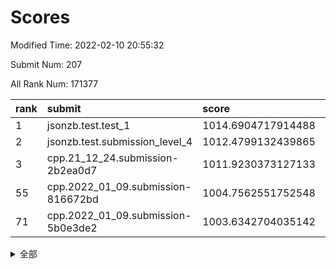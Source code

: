 # Scores

Modified Time: 2022-02-10 20:55:32

Submit Num: 207

All Rank Num: 171377

| rank |               submit               |       score        |       sigma        | pk_num |
| :--- | :--------------------------------- | :----------------- | :----------------- | :----- |
| 1    | jsonzb.test.test_1                 | 1014.6904717914488 | 0.8567795640506641 | 3311   |
| 2    | jsonzb.test.submission_level_4     | 1012.4799132439865 | 0.8034728909206214 | 3311   |
| 3    | cpp.21_12_24.submission-2b2ea0d7   | 1011.9230373127133 | 0.8151066472041644 | 3312   |
| 55   | cpp.2022_01_09.submission-816672bd | 1004.7562551752548 | 0.7251229784000098 | 3309   |
| 71   | cpp.2022_01_09.submission-5b0e3de2 | 1003.6342704035142 | 0.7277806395209521 | 3309   |


<details>
<summary>全部</summary>

| rank |                 submit                 |       score        |       sigma        | pk_num |
| :--- | :------------------------------------- | :----------------- | :----------------- | :----- |
| 1    | jsonzb.test.test_1                     | 1014.6904717914488 | 0.8567795640506641 | 3311   |
| 2    | jsonzb.test.submission_level_4         | 1012.4799132439865 | 0.8034728909206214 | 3311   |
| 3    | cpp.21_12_24.submission-2b2ea0d7       | 1011.9230373127133 | 0.8151066472041644 | 3312   |
| 4    | gobigger.level_3.submission_level_3_10 | 1011.3100335336909 | 0.7731357908862103 | 3314   |
| 5    | gobigger.level_3.submission_level_3_43 | 1011.280411661372  | 0.7878692552036219 | 3313   |
| 6    | gobigger.level_3.submission_level_3_4  | 1011.239666930577  | 0.7509627882735309 | 3304   |
| 7    | gobigger.level_3.submission_level_3_42 | 1011.2325634022325 | 0.7518244143475806 | 3313   |
| 8    | gobigger.level_3.submission_level_3_1  | 1011.2282241490097 | 0.7914403532164908 | 3314   |
| 9    | gobigger.level_3.submission_level_3_31 | 1011.1950608678479 | 0.7641719039292731 | 3313   |
| 10   | gobigger.level_3.submission_level_3_48 | 1011.178931907658  | 0.7854658286825659 | 3310   |
| 11   | gobigger.level_3.submission_level_3_8  | 1011.1007530609868 | 0.7651045276411219 | 3313   |
| 12   | gobigger.level_3.submission_level_3_34 | 1011.0741834933473 | 0.7368061558277423 | 3316   |
| 13   | gobigger.level_3.submission_level_3_28 | 1011.0477234865995 | 0.7839634198174866 | 3311   |
| 14   | gobigger.level_3.submission_level_3_46 | 1010.9027950700896 | 0.7855483250492453 | 3309   |
| 15   | gobigger.level_3.submission_level_3_22 | 1010.6886324865341 | 0.7474410905508422 | 3309   |
| 16   | gobigger.level_3.submission_level_3_23 | 1010.5205846238244 | 0.7736179205172332 | 3310   |
| 17   | gobigger.level_3.submission_level_3_41 | 1010.4163496575624 | 0.7487972146614411 | 3313   |
| 18   | gobigger.level_3.submission_level_3_26 | 1010.3800386164714 | 0.7574398454304833 | 3312   |
| 19   | gobigger.level_3.submission_level_3_6  | 1010.3725123644567 | 0.7643061187973521 | 3320   |
| 20   | gobigger.level_3.submission_level_3_36 | 1010.3296571557868 | 0.7693572277115068 | 3314   |
| 21   | gobigger.level_3.submission_level_3_5  | 1010.1958858796017 | 0.7749079888642163 | 3313   |
| 22   | gobigger.level_3.submission_level_3_20 | 1010.1870832094761 | 0.7468497427283873 | 3309   |
| 23   | gobigger.level_3.submission_level_3_9  | 1010.1732737866927 | 0.7535399825530766 | 3311   |
| 24   | gobigger.level_3.submission_level_3_27 | 1010.1433294495621 | 0.7608062375338589 | 3313   |
| 25   | gobigger.level_3.submission_level_3_45 | 1010.0917379624743 | 0.7708320805450497 | 3317   |
| 26   | gobigger.level_3.submission_level_3_13 | 1010.087217489833  | 0.776038132907118  | 3313   |
| 27   | gobigger.level_3.submission_level_3_12 | 1010.009530384197  | 0.7591061861279081 | 3311   |
| 28   | gobigger.level_3.submission_level_3_0  | 1009.9334447018588 | 0.7661162847990173 | 3308   |
| 29   | gobigger.level_3.submission_level_3_19 | 1009.9106933518417 | 0.7706642523196106 | 3314   |
| 30   | gobigger.level_3.submission_level_3_7  | 1009.8745249972495 | 0.7659650266715217 | 3314   |
| 31   | gobigger.level_3.submission_level_3_30 | 1009.8739272643915 | 0.7558970372802429 | 3306   |
| 32   | gobigger.level_3.submission_level_3_49 | 1009.8270735172256 | 0.7604346688186187 | 3312   |
| 33   | gobigger.level_3.submission_level_3_39 | 1009.6958906296056 | 0.7571456607043529 | 3311   |
| 34   | gobigger.level_3.submission_level_3_11 | 1009.5887473175903 | 0.7703164995393239 | 3312   |
| 35   | gobigger.level_3.submission_level_3_2  | 1009.5456098909696 | 0.7414018875539885 | 3315   |
| 36   | gobigger.level_3.submission_level_3_37 | 1009.5202337816947 | 0.7559823813748873 | 3309   |
| 37   | gobigger.level_3.submission_level_3_44 | 1009.4763099681281 | 0.7434682661937639 | 3311   |
| 38   | gobigger.level_3.submission_level_3_40 | 1009.4480200748297 | 0.7567871626832303 | 3313   |
| 39   | gobigger.level_3.submission_level_3_17 | 1009.3428756181884 | 0.7512669706842485 | 3310   |
| 40   | gobigger.level_3.submission_level_3_14 | 1009.3221284839847 | 0.7380707411176768 | 3310   |
| 41   | gobigger.level_3.submission_level_3_29 | 1009.2982749628771 | 0.7496371813200153 | 3311   |
| 42   | gobigger.level_3.submission_level_3_16 | 1009.0858060428649 | 0.7518794575244185 | 3308   |
| 43   | gobigger.level_3.submission_level_3_47 | 1009.0572550759746 | 0.7547610692168174 | 3312   |
| 44   | gobigger.level_3.submission_level_3_38 | 1008.968467754189  | 0.7398560904306043 | 3311   |
| 45   | gobigger.level_3.submission_level_3_32 | 1008.7874443873826 | 0.7547801676337692 | 3313   |
| 46   | gobigger.level_3.submission_level_3_25 | 1008.7238908859055 | 0.7456895717110248 | 3309   |
| 47   | gobigger.level_3.submission_level_3_21 | 1008.6979291658545 | 0.7449402461113569 | 3306   |
| 48   | gobigger.level_3.submission_level_3_33 | 1008.6810969576553 | 0.7416551046623829 | 3310   |
| 49   | gobigger.level_3.submission_level_3_15 | 1008.6441241093388 | 0.7615024359434117 | 3310   |
| 50   | gobigger.level_3.submission_level_3_35 | 1008.5205295745066 | 0.7586276213727812 | 3306   |
| 51   | gobigger.level_3.submission_level_3_24 | 1008.5136775530236 | 0.7156966859911166 | 3314   |
| 52   | gobigger.level_3.submission_level_3_3  | 1008.3678103041259 | 0.7532842991184974 | 3315   |
| 53   | gobigger.level_3.submission_level_3_18 | 1008.2765904458189 | 0.7466775779297559 | 3312   |
| 54   | gobigger.level_1.submission_level_1_21 | 1004.8700429635081 | 0.7284102654617559 | 3313   |
| 55   | cpp.2022_01_09.submission-816672bd     | 1004.7562551752548 | 0.7251229784000098 | 3309   |
| 56   | gobigger.level_1.submission_level_1_34 | 1004.5589174489859 | 0.7291341603980195 | 3309   |
| 57   | gobigger.level_1.submission_level_1_13 | 1004.4200439790826 | 0.7146841406463001 | 3312   |
| 58   | gobigger.level_1.submission_level_1_31 | 1004.3369068004752 | 0.718687709309233  | 3311   |
| 59   | gobigger.level_1.submission_level_1_11 | 1004.3169548433394 | 0.7308100404692612 | 3309   |
| 60   | gobigger.level_1.submission_level_1_20 | 1004.2807379936016 | 0.727123207686988  | 3321   |
| 61   | gobigger.level_1.submission_level_1_33 | 1004.273023155817  | 0.7189202238774532 | 3316   |
| 62   | gobigger.level_1.submission_level_1_8  | 1003.9289962271248 | 0.7200237721352593 | 3313   |
| 63   | gobigger.level_1.submission_level_1_39 | 1003.9104582512892 | 0.7181641598270705 | 3310   |
| 64   | gobigger.level_1.submission_level_1_35 | 1003.90291045278   | 0.7205255056048286 | 3315   |
| 65   | gobigger.level_1.submission_level_1_15 | 1003.8545291247881 | 0.7236868970234039 | 3311   |
| 66   | gobigger.level_1.submission_level_1_4  | 1003.8477076886453 | 0.7333928031507688 | 3311   |
| 67   | gobigger.level_1.submission_level_1_5  | 1003.7654244891005 | 0.7281309163813268 | 3309   |
| 68   | gobigger.level_1.submission_level_1_17 | 1003.7185038063934 | 0.719595897114125  | 3310   |
| 69   | gobigger.level_1.submission_level_1_6  | 1003.7119821601424 | 0.7099714062119287 | 3312   |
| 70   | gobigger.level_1.submission_level_1_29 | 1003.6882495474689 | 0.7199365788249195 | 3313   |
| 71   | cpp.2022_01_09.submission-5b0e3de2     | 1003.6342704035142 | 0.7277806395209521 | 3309   |
| 72   | gobigger.level_1.submission_level_1_28 | 1003.5753530082657 | 0.7261156684590552 | 3310   |
| 73   | gobigger.level_1.submission_level_1_0  | 1003.5158718302926 | 0.7231211939098019 | 3313   |
| 74   | gobigger.level_1.submission_level_1_10 | 1003.5139716124427 | 0.7156811830276507 | 3315   |
| 75   | gobigger.level_1.submission_level_1_48 | 1003.4937910156326 | 0.7141465921811582 | 3311   |
| 76   | gobigger.level_1.submission_level_1_16 | 1003.4722044856833 | 0.7161261564456289 | 3314   |
| 77   | gobigger.level_1.submission_level_1_46 | 1003.4593930732223 | 0.7099103613745144 | 3314   |
| 78   | gobigger.level_1.submission_level_1_22 | 1003.4570942510169 | 0.722123360283141  | 3312   |
| 79   | gobigger.level_1.submission_level_1_19 | 1003.3986756135212 | 0.7101068028437754 | 3310   |
| 80   | gobigger.level_1.submission_level_1_32 | 1003.369504012042  | 0.7112284871866313 | 3311   |
| 81   | gobigger.level_1.submission_level_1_1  | 1003.3188892661425 | 0.7147740758990634 | 3312   |
| 82   | gobigger.level_1.submission_level_1_30 | 1003.317706366693  | 0.7134496080747587 | 3314   |
| 83   | gobigger.level_1.submission_level_1_38 | 1003.284460975196  | 0.7127573566468793 | 3309   |
| 84   | gobigger.level_1.submission_level_1_27 | 1003.224232275568  | 0.7191612081240137 | 3309   |
| 85   | gobigger.level_1.submission_level_1_37 | 1003.1896901993264 | 0.7084711218245696 | 3310   |
| 86   | gobigger.level_1.submission_level_1_36 | 1003.1644763063924 | 0.7038420808642907 | 3308   |
| 87   | gobigger.level_1.submission_level_1_41 | 1003.0640344719944 | 0.7103709956077421 | 3314   |
| 88   | gobigger.level_1.submission_level_1_9  | 1003.0281077235837 | 0.7128463304109844 | 3312   |
| 89   | gobigger.level_1.submission_level_1_47 | 1002.9981833775001 | 0.7108881306453938 | 3309   |
| 90   | gobigger.level_1.submission_level_1_49 | 1002.98006357298   | 0.7104494964181738 | 3309   |
| 91   | gobigger.level_1.submission_level_1_14 | 1002.9670115092699 | 0.7170153806414358 | 3307   |
| 92   | gobigger.level_1.submission_level_1_26 | 1002.9430903490146 | 0.7249831885209004 | 3313   |
| 93   | gobigger.level_1.submission_level_1_7  | 1002.9370548837868 | 0.7111899309797713 | 3311   |
| 94   | gobigger.level_1.submission_level_1_45 | 1002.8313937393433 | 0.7202242106594497 | 3311   |
| 95   | gobigger.level_1.submission_level_1_25 | 1002.8004436617557 | 0.7113684494403554 | 3306   |
| 96   | gobigger.level_1.submission_level_1_44 | 1002.7831627930549 | 0.7197719280145897 | 3312   |
| 97   | gobigger.level_1.submission_level_1_12 | 1002.6880870368783 | 0.7187526663918679 | 3310   |
| 98   | gobigger.level_1.submission_level_1_18 | 1002.6800933247362 | 0.7084153959209969 | 3313   |
| 99   | gobigger.level_1.submission_level_1_23 | 1002.6506386082855 | 0.704369063095504  | 3315   |
| 100  | gobigger.level_1.submission_level_1_43 | 1002.6268035796323 | 0.7152664217375546 | 3309   |
| 101  | gobigger.level_1.submission_level_1_2  | 1002.2044179702701 | 0.7169352000224273 | 3317   |
| 102  | gobigger.level_1.submission_level_1_40 | 1002.1679598638867 | 0.7185173987605649 | 3313   |
| 103  | gobigger.level_1.submission_level_1_3  | 1001.7200525327542 | 0.709740180229216  | 3307   |
| 104  | gobigger.level_1.submission_level_1_24 | 1001.2191380805584 | 0.7105411957315716 | 3310   |
| 105  | gobigger.level_1.submission_level_1_42 | 1001.0558858298511 | 0.7105390848971942 | 3313   |
| 106  | gobigger.random.submission_random_48   | 997.8893265315193  | 0.7258543966719556 | 3310   |
| 107  | gobigger.random.submission_random_36   | 997.405463925362   | 0.7065999781383913 | 3313   |
| 108  | gobigger.random.submission_random_7    | 997.3866488300235  | 0.7034970055729542 | 3312   |
| 109  | gobigger.random.submission_random_40   | 996.9339161784021  | 0.70062234830826   | 3314   |
| 110  | gobigger.random.submission_random_34   | 996.8831961152335  | 0.6992048579578184 | 3312   |
| 111  | gobigger.random.submission_random_25   | 996.7603598704977  | 0.7127046130803046 | 3315   |
| 112  | gobigger.random.submission_random_14   | 996.7069595420185  | 0.7057729698772872 | 3311   |
| 113  | gobigger.random.submission_random_0    | 996.7020816500425  | 0.7053332660188543 | 3312   |
| 114  | gobigger.random.submission_random_42   | 996.6834948772861  | 0.7133536186667221 | 3317   |
| 115  | gobigger.random.submission_random_28   | 996.673561948914   | 0.7031599420267165 | 3317   |
| 116  | gobigger.random.submission_random_29   | 996.6407489088291  | 0.7054880071738296 | 3310   |
| 117  | gobigger.random.submission_random_21   | 996.602143084458   | 0.7059519164294638 | 3314   |
| 118  | gobigger.random.submission_random_6    | 996.5607412361279  | 0.7125832342576427 | 3309   |
| 119  | gobigger.random.submission_random_31   | 996.5474784060225  | 0.7098558357700503 | 3316   |
| 120  | gobigger.random.submission_random_38   | 996.5069831630134  | 0.713179506056908  | 3308   |
| 121  | gobigger.random.submission_random_24   | 996.3529374618395  | 0.7164155526467529 | 3312   |
| 122  | gobigger.random.submission_random_23   | 996.2948977288709  | 0.7077048574582937 | 3313   |
| 123  | gobigger.random.submission_random_45   | 996.2354852095879  | 0.6997328230141776 | 3312   |
| 124  | gobigger.random.submission_random_11   | 996.2141623301711  | 0.7117352777362206 | 3309   |
| 125  | gobigger.random.submission_random_2    | 996.2070841636316  | 0.7058671699065076 | 3308   |
| 126  | gobigger.random.submission_random_19   | 996.1424953924673  | 0.7043901889491249 | 3311   |
| 127  | gobigger.random.submission_random_15   | 996.0446588150296  | 0.6978932367731426 | 3314   |
| 128  | gobigger.random.submission_random_46   | 995.9565029656881  | 0.7233289251407575 | 3312   |
| 129  | gobigger.random.submission_random_16   | 995.9153980233324  | 0.7144113774809181 | 3312   |
| 130  | gobigger.random.submission_random_5    | 995.8560909989062  | 0.7087620868332081 | 3313   |
| 131  | gobigger.random.submission_random_27   | 995.8380806786876  | 0.7031847108542068 | 3315   |
| 132  | gobigger.random.submission_random_39   | 995.8291972091716  | 0.6985770747086689 | 3314   |
| 133  | gobigger.random.submission_random_3    | 995.8005818513031  | 0.717107791654445  | 3310   |
| 134  | gobigger.random.submission_random_4    | 995.716412180961   | 0.7016384685973809 | 3316   |
| 135  | gobigger.random.submission_random_33   | 995.6992198626493  | 0.69909787480824   | 3313   |
| 136  | gobigger.random.submission_random_43   | 995.6768410106879  | 0.7066791498450925 | 3306   |
| 137  | gobigger.random.submission_random_30   | 995.6718549259417  | 0.7153187810035809 | 3310   |
| 138  | gobigger.random.submission_random_17   | 995.5479679159248  | 0.7082490200452637 | 3313   |
| 139  | gobigger.random.submission_random_12   | 995.5464707880304  | 0.709912284539677  | 3315   |
| 140  | gobigger.random.submission_random_32   | 995.5022051674753  | 0.7161570993530393 | 3307   |
| 141  | gobigger.random.submission_random_1    | 995.4894592527043  | 0.7064310164592713 | 3311   |
| 142  | gobigger.random.submission_random_22   | 995.4869923507187  | 0.721419826555147  | 3311   |
| 143  | gobigger.random.submission_random_37   | 995.4523500321599  | 0.7044740782371551 | 3306   |
| 144  | gobigger.random.submission_random_20   | 995.4330144317564  | 0.6998012923422999 | 3309   |
| 145  | gobigger.random.submission_random_47   | 995.4104179982105  | 0.7186653744047856 | 3311   |
| 146  | gobigger.random.submission_random_49   | 995.3685922054719  | 0.7202141788190906 | 3307   |
| 147  | gobigger.random.submission_random_18   | 995.3329267469046  | 0.7391979318103583 | 3310   |
| 148  | gobigger.random.submission_random_26   | 995.2388410293781  | 0.719853235977958  | 3316   |
| 149  | gobigger.random.submission_random_13   | 995.1787337070904  | 0.7197037604401956 | 3316   |
| 150  | gobigger.random.submission_random_8    | 994.9238127076666  | 0.719625715370571  | 3311   |
| 151  | gobigger.random.submission_random_35   | 994.8456650141312  | 0.7132795327308612 | 3310   |
| 152  | gobigger.random.submission_random_10   | 994.8031934951026  | 0.7131492119742897 | 3314   |
| 153  | gobigger.random.submission_random_9    | 994.790947472759   | 0.7111810721674552 | 3312   |
| 154  | gobigger.random.submission_random_44   | 994.7793738855256  | 0.7167952181037588 | 3314   |
| 155  | gobigger.random.submission_random_41   | 994.4383498075609  | 0.7305249721967915 | 3310   |
| 156  | gobigger.level_2.submission_level_2_2  | 994.2525359200475  | 0.7287075256948282 | 3314   |
| 157  | gobigger.level_2.submission_level_2_29 | 993.987470499597   | 0.7240071225442518 | 3315   |
| 158  | gobigger.level_2.submission_level_2_14 | 993.4773990533394  | 0.7405588220003001 | 3309   |
| 159  | gobigger.level_2.submission_level_2_34 | 993.2795675498206  | 0.7340561138089353 | 3314   |
| 160  | gobigger.level_2.submission_level_2_7  | 993.2603285905648  | 0.7167742338453822 | 3319   |
| 161  | gobigger.level_2.submission_level_2_43 | 993.1421247643253  | 0.7346635576324813 | 3308   |
| 162  | gobigger.level_2.submission_level_2_20 | 993.1018614457874  | 0.7424649556817788 | 3310   |
| 163  | gobigger.level_2.submission_level_2_12 | 993.0695322861077  | 0.7341224713227127 | 3311   |
| 164  | gobigger.level_2.submission_level_2_38 | 992.9445855863336  | 0.7343639089030893 | 3311   |
| 165  | gobigger.level_2.submission_level_2_23 | 992.9195813314836  | 0.7271704426391502 | 3312   |
| 166  | gobigger.level_2.submission_level_2_37 | 992.8423869386285  | 0.7409079619257636 | 3309   |
| 167  | gobigger.level_2.submission_level_2_17 | 992.7418945013311  | 0.7540971186151769 | 3311   |
| 168  | gobigger.level_2.submission_level_2_8  | 992.6181555318349  | 0.7422559328010128 | 3306   |
| 169  | gobigger.level_2.submission_level_2_45 | 992.6033945868201  | 0.7609603509240718 | 3313   |
| 170  | gobigger.level_2.submission_level_2_15 | 992.5260649974834  | 0.7528206136074521 | 3314   |
| 171  | gobigger.level_2.submission_level_2_11 | 992.4283779020341  | 0.7491483662512998 | 3310   |
| 172  | gobigger.level_2.submission_level_2_18 | 992.423162640508   | 0.741425770560329  | 3312   |
| 173  | gobigger.level_2.submission_level_2_6  | 992.4080901591753  | 0.7389362364179278 | 3315   |
| 174  | gobigger.level_2.submission_level_2_27 | 992.2945977653882  | 0.7546044063661435 | 3310   |
| 175  | gobigger.level_2.submission_level_2_4  | 992.2054274293167  | 0.7567913633431086 | 3312   |
| 176  | gobigger.level_2.submission_level_2_5  | 992.1872123343667  | 0.737662806424958  | 3313   |
| 177  | gobigger.level_2.submission_level_2_32 | 992.089600110431   | 0.7367751554080841 | 3316   |
| 178  | gobigger.level_2.submission_level_2_26 | 992.025729541312   | 0.7424996521378211 | 3316   |
| 179  | gobigger.level_2.submission_level_2_21 | 992.0105260639381  | 0.7453473193940529 | 3308   |
| 180  | gobigger.level_2.submission_level_2_42 | 992.0007784243292  | 0.7451433463744741 | 3311   |
| 181  | gobigger.level_2.submission_level_2_30 | 991.883161994713   | 0.7257135942373625 | 3314   |
| 182  | gobigger.level_2.submission_level_2_19 | 991.8765450105407  | 0.7518549917564163 | 3309   |
| 183  | gobigger.level_2.submission_level_2_1  | 991.8449080766607  | 0.7402328842787187 | 3317   |
| 184  | gobigger.level_2.submission_level_2_28 | 991.7518467840619  | 0.735868611898894  | 3308   |
| 185  | gobigger.level_2.submission_level_2_48 | 991.72531808868    | 0.7451678637137271 | 3311   |
| 186  | gobigger.level_2.submission_level_2_39 | 991.6999039503553  | 0.752399285276202  | 3308   |
| 187  | gobigger.level_2.submission_level_2_40 | 991.6651384021736  | 0.7397424725979579 | 3310   |
| 188  | gobigger.level_2.submission_level_2_35 | 991.6534318129227  | 0.7343795045512583 | 3315   |
| 189  | gobigger.level_2.submission_level_2_49 | 991.6445108167435  | 0.7401950722284972 | 3308   |
| 190  | gobigger.level_2.submission_level_2_44 | 991.4877821179936  | 0.7566248041844305 | 3310   |
| 191  | gobigger.level_2.submission_level_2_22 | 991.4350563391392  | 0.7484645301015878 | 3311   |
| 192  | gobigger.level_2.submission_level_2_0  | 991.3645590833951  | 0.7477875632108544 | 3313   |
| 193  | gobigger.level_2.submission_level_2_47 | 991.2459536566045  | 0.7494435085223563 | 3310   |
| 194  | gobigger.level_2.submission_level_2_16 | 991.22220395381    | 0.7596400773853331 | 3315   |
| 195  | gobigger.level_2.submission_level_2_3  | 991.1649303317048  | 0.7444457974143552 | 3314   |
| 196  | gobigger.level_2.submission_level_2_31 | 991.1338189380411  | 0.7464965426330592 | 3316   |
| 197  | gobigger.level_2.submission_level_2_46 | 991.1120541461578  | 0.753119253864063  | 3309   |
| 198  | gobigger.level_2.submission_level_2_9  | 991.0648861153671  | 0.7419128132638622 | 3312   |
| 199  | gobigger.level_2.submission_level_2_36 | 990.935291192344   | 0.7595715274736123 | 3306   |
| 200  | gobigger.level_2.submission_level_2_10 | 990.9294114295707  | 0.76023318397452   | 3312   |
| 201  | gobigger.level_2.submission_level_2_33 | 990.8490139816089  | 0.754249866465613  | 3309   |
| 202  | gobigger.level_2.submission_level_2_13 | 990.7360986620715  | 0.7558628930678085 | 3313   |
| 203  | gobigger.level_2.submission_level_2_41 | 990.7204325695601  | 0.7459268913214037 | 3313   |
| 204  | gobigger.level_2.submission_level_2_25 | 990.3752662248799  | 0.7506867545212285 | 3310   |
| 205  | gobigger.level_2.submission_level_2_24 | 989.9676430365992  | 0.7399634135033526 | 3313   |
| 206  | gobigger.none.submission_none_0        | 979.2544585700459  | 1.1946903101481552 | 3314   |
| 207  | gobigger.none.submission_none_1        | 979.0682830319913  | 1.1928138368174892 | 3312   |

</details>